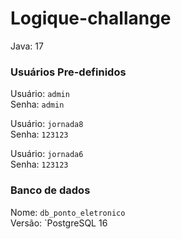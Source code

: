 # Logique-challange


Java: 17

### Usuários Pre-definidos


Usuário: `admin` <br>
Senha: `admin`

Usuário: `jornada8` <br>
Senha: `123123`

Usuário: `jornada6` <br>
Senha: `123123`

### Banco de dados

Nome: `db_ponto_eletronico` <br>
Versão: `PostgreSQL 16